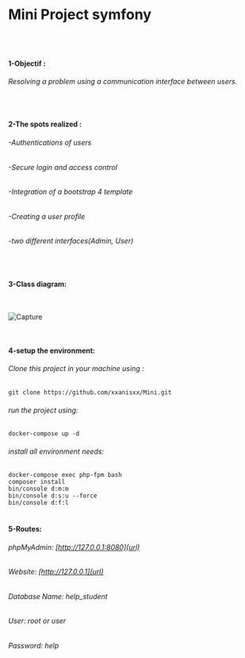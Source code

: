 # **Mini Project symfony**   
<br>
<br>

#### 1-Objectif :  
###### Resolving a problem using a communication interface between users.  
<br>

#### 2-The spots realized :  
###### -Authentications of users
###### -Secure login and access control
###### -Integration of a bootstrap 4 template
###### -Creating a user profile
###### -two different interfaces(Admin, User)

<br>

#### 3-Class diagram:
<br>

![Capture](https://user-images.githubusercontent.com/22977755/58744038-6ccc3980-8434-11e9-9c4d-f87e7e9d9067.PNG)

<br>

#### 4-setup the environment:

###### Clone this project in your machine using :

`git clone https://github.com/xxanisxx/Mini.git`  
###### run the project using:
`docker-compose up -d`  
###### install all environment needs:
`docker-compose exec php-fpm bash`  
`composer install`  
`bin/console d:m:m`  
`bin/console d:s:u --force`  
`bin/console d:f:l`  
<br>

#### 5-Routes:

###### phpMyAdmin: [http://127.0.0.1:8080](url)
###### Website: [http://127.0.0.1](url)
###### Database Name: help_student
###### User: root or user
###### Password: help
